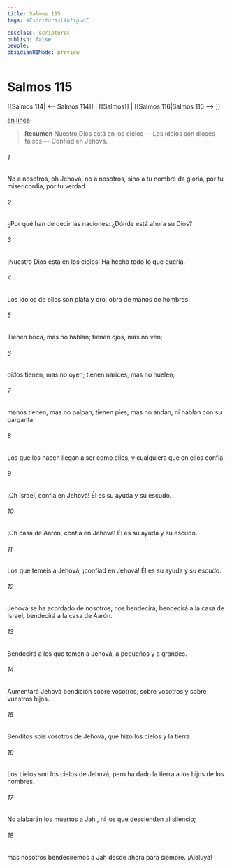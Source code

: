 ```yaml
---
title: Salmos 115
tags: #Escrituras\AntiguoT

cssclass: scriptures
publish: false
people:
obsidianUIMode: preview
---
```


# Salmos 115
[[Salmos 114| <-- Salmos 114]] | [[Salmos]] | [[Salmos 116|Salmos 116 --> ]]

[en línea](https://churchofjesuschrist.org/study/scriptures/ot/ps/115?lang=spa)

> __Resumen__
Nuestro Dios está en los cielos — Los ídolos son dioses falsos — Confiad en Jehová.

###### 1 
No a nosotros, oh Jehová, no a nosotros,
sino a tu nombre da gloria,
por tu misericordia, por tu verdad.

###### 2 
¿Por qué han de decir las naciones:
¿Dónde está ahora su Dios?

###### 3 
¡Nuestro Dios está en los cielos!
Ha hecho todo lo que quería.

###### 4 
Los ídolos de ellos son plata y oro,
obra de manos de hombres.

###### 5 
Tienen boca, mas no hablan;
tienen ojos, mas no ven;

###### 6 
oídos tienen, mas no oyen;
tienen narices, mas no huelen;

###### 7 
manos tienen, mas no palpan;
tienen pies, mas no andan,
ni hablan con su garganta.

###### 8 
Los que los hacen llegan a ser como ellos,
y cualquiera que 
en
 ellos confía.

###### 9 
¡Oh Israel, confía en Jehová!
Él es su ayuda y su escudo.

###### 10 
¡Oh casa de Aarón, confía en Jehová!
Él es su ayuda y su escudo.

###### 11 
Los que teméis a Jehová, ¡confiad en Jehová!
Él es su ayuda y su escudo.

###### 12 
Jehová se ha acordado de nosotros; nos bendecirá;
bendecirá a la casa de Israel;
bendecirá a la casa de Aarón.

###### 13 
Bendecirá a los que temen a Jehová,
a pequeños y a grandes.

###### 14 
Aumentará
 Jehová 
bendición
 sobre vosotros,
sobre vosotros y sobre vuestros hijos.

###### 15 
Benditos sois vosotros de Jehová,
que hizo los cielos y la tierra.

###### 16 
Los cielos son los cielos de Jehová,
pero ha dado la tierra a los hijos de los hombres.

###### 17 
No alabarán los muertos a 
Jah
,
ni los que descienden al silencio;

###### 18 
mas nosotros bendeciremos a 
Jah
desde ahora para siempre.
¡Aleluya!

